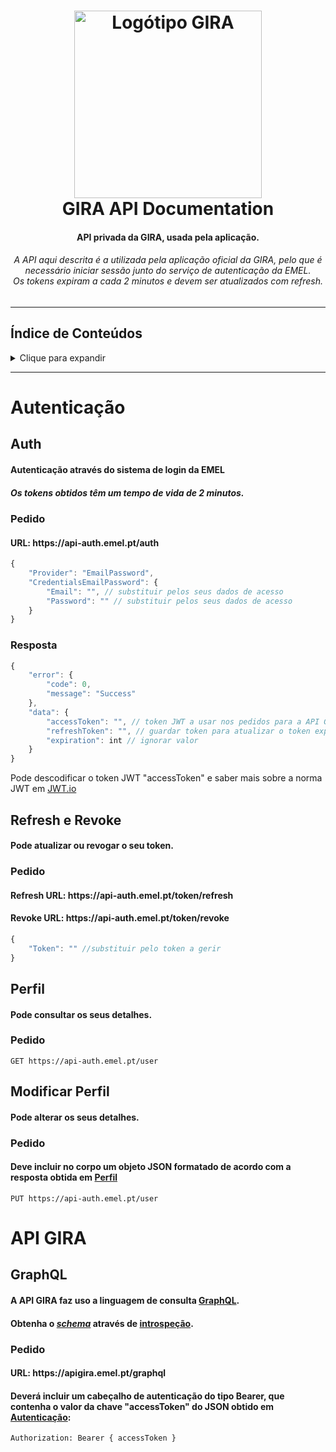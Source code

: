 <h1 align="center">
  <a name="logo" href="https://www.gira-bicicletasdelisboa.pt/">
    <img src="https://www.gira-bicicletasdelisboa.pt/wp-content/themes/gira/resources/assets/images/logo_gira.svg" alt="Logótipo GIRA" width="300">
  </a>
  <br>
  GIRA API Documentation
</h1>

<h4 align="center">API privada da GIRA, usada pela aplicação.</h4>
<h6 align="center">A API aqui descrita é a utilizada pela aplicação oficial da GIRA, pelo que é necessário iniciar sessão junto do serviço de autenticação da EMEL.<br>Os tokens expiram a cada 2 minutos e devem ser atualizados com refresh.</h6>
<hr>

## Índice de Conteúdos
<details>
<summary>Clique para expandir</summary>

- [Autenticação](#auth)
  * [Auth](#auth-init)
  * [Refresh e Revoke](#auth-refrev)
  * [Perfil](#auth-profile)
  * [Modificar Perfil](#auth-modifprofile)
- [API GIRA](#gira-api)
  * [Pedido](#gira-api-req)

</details>

<hr>
<h1 id="auth">Autenticação</h1>
<h2 id="auth-init">Auth</h2>
<h4>Autenticação através do sistema de login da EMEL</h4>
<h5>Os tokens obtidos têm um tempo de vida de 2 minutos.</h5>

<h3 id="auth-init-req">Pedido</h3>
<h4>URL: https://api-auth.emel.pt/auth</h4>

```javascript
{
    "Provider": "EmailPassword",
    "CredentialsEmailPassword": {
        "Email": "", // substituir pelos seus dados de acesso
        "Password": "" // substituir pelos seus dados de acesso
    }
}
```
<h3 id="auth-init-res">Resposta</h3>

```javascript
{
    "error": {
        "code": 0,
        "message": "Success"
    },
    "data": {
        "accessToken": "", // token JWT a usar nos pedidos para a API GIRA, expira 2 minutos após gerado
        "refreshToken": "", // guardar token para atualizar o token expirado
        "expiration": int // ignorar valor
    } 
}
```

<p>Pode descodificar o token JWT "accessToken" e saber mais sobre a norma JWT em <a href="https://jwt.io/">JWT.io</a>

<h2 id="auth-refrev">Refresh e Revoke</h2>
<h4>Pode atualizar ou revogar o seu token.</h4> 

<h3 id="auth-refrev-req">Pedido</h3>
<h4>Refresh URL: https://api-auth.emel.pt/token/refresh</h4>
<h4>Revoke URL: https://api-auth.emel.pt/token/revoke</h4>

```javascript
{
    "Token": "" //substituir pelo token a gerir
}
```  

<h2 id="auth-profile">Perfil</h2>
<h4>Pode consultar os seus detalhes.</h4>

<h3 id="auth-profile-req">Pedido</h3>

```
GET https://api-auth.emel.pt/user
```  

<h2 id="auth-modifprofile">Modificar Perfil</h2>
<h4>Pode alterar os seus detalhes.</h4>

<h3 id="auth-profile-req">Pedido</h3>
<h4>Deve incluir no corpo um objeto JSON formatado de acordo com a resposta obtida em <a href="#auth-profile">Perfil</a></h4>

```
PUT https://api-auth.emel.pt/user
```  


<h1 id="gira-api">API GIRA</h1>
<h2>GraphQL</h2>
<h4>A API GIRA faz uso a linguagem de consulta <a href="https://graphql.org/">GraphQL</a>.</h4>
<h4>Obtenha o <i><a href="https://graphql.org/learn/schema/">schema</a></i> através de <a href="https://graphql.org/learn/introspection/">introspeção</a>.</h4> 

<h3 id="gira-api-req">Pedido</h3>
<h4>URL: https://apigira.emel.pt/graphql</h4>
<h4>Deverá incluir um cabeçalho de autenticação do tipo Bearer, que contenha o valor da chave "accessToken" do JSON obtido em <a href="#auth">Autenticação</a>:</h4>

```
Authorization: Bearer { accessToken }
```
